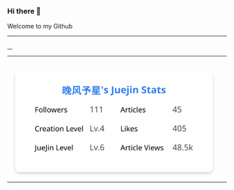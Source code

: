 <!-- PR_STATS_START -->
<!-- PR_STATS_END -->

### Hi there 👋

Welcome to my Github

<hr>

<a href="https://github.com/element-plus/element-plus/commits?author=lxKylin">
<img align="center" src="https://raw.githubusercontent.com/lxKylin/lxKylin/svg/element-plus.svg" alt="" /> 
</a>
<a href="https://github.com/vitest-dev/docs-cn/commits?author=lxKylin">
<img align="center" src="https://raw.githubusercontent.com/lxKylin/lxKylin/svg/docs-cn.svg" alt="" /> 
</a>
<a href="https://github.com/ant-design/ant-design/commits?author=lxKylin">
<img align="center" src="https://raw.githubusercontent.com/lxKylin/lxKylin/svg/ant-design.svg" alt="" /> 
</a>
<a href="https://github.com/ant-design/ant-design-web3/commits?author=lxKylin">
<img align="center" src="https://raw.githubusercontent.com/lxKylin/lxKylin/svg/ant-design-web3.svg" alt="" /> 
</a>

<table>
  <tr>
    <td><img align="center" src="https://github-readme-stats.vercel.app/api?username=lxKylin&show_icons=true&hide_border=true" alt="" /></td>
    <td><img align="center" src="https://github-readme-stats.vercel.app/api/top-langs/?username=lxKylin&layout=compact&hide_border=true" alt="" /></td>
  </tr>
  <tr>
    <td><img align="center" src="./image/juejin.svg" alt="" /></td>
  </tr>
</table>
